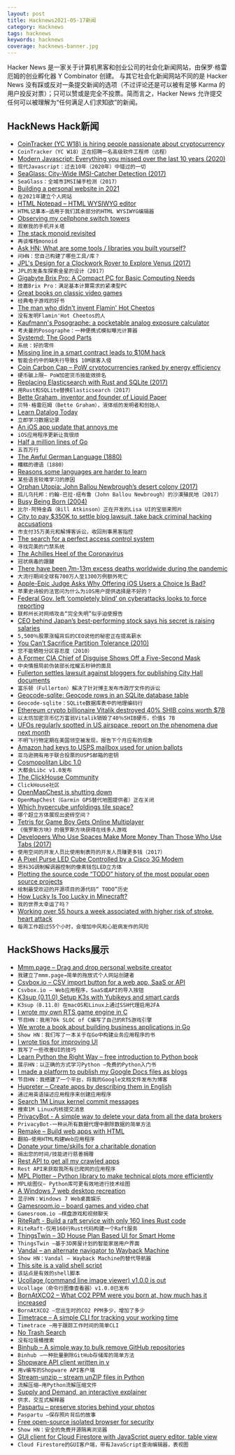 ```yaml
---
layout: post
title: Hacknews2021-05-17新闻
category: Hacknews
tags: hacknews
keywords: hacknews
coverage: hacknews-banner.jpg
---
```


Hacker News 是一家关于计算机黑客和创业公司的社会化新闻网站，由保罗·格雷厄姆的创业孵化器 Y Combinator 创建。
与其它社会化新闻网站不同的是 Hacker News 没有踩或反对一条提交新闻的选项（不过评论还是可以被有足够 Karma 的用户投反对票）；只可以赞或是完全不投票。简而言之，Hacker News 允许提交任何可以被理解为“任何满足人们求知欲”的新闻。

## HackNews Hack新闻


- [CoinTracker (YC W18) is hiring people passionate about cryptocurrency](https://www.cointracker.io/careers)
- `CoinTracker（YC W18）正在招聘一名高级软件工程师（远程）`
- [Modern Javascript: Everything you missed over the last 10 years (2020)](https://turriate.com/articles/modern-javascript-everything-you-missed-over-10-years)
- `现代Javascript：过去10年（2020年）中错过的一切`
- [SeaGlass: City-Wide IMSI-Catcher Detection (2017)](https://seaglass.cs.washington.edu/)
- `SeaGlass：全城市IMSI捕手检测（2017）`
- [Building a personal website in 2021](https://origami.kosmulski.org/blog/2021-05-16-building-personal-origami-website-2021)
- `在2021年建立个人网站`
- [HTML Notepad – HTML WYSIWYG editor](https://html-notepad.com/)
- `HTML记事本–适用于我们其余部分的HTML WYSIWYG编辑器`
- [Observing my cellphone switch towers](https://fabiensanglard.net/lte/index.html)
- `观察我的手机开关塔`
- [The stack monoid revisited](https://raphlinus.github.io/gpu/2021/05/13/stack-monoid-revisited.html)
- `再谈堆栈monoid`
- [Ask HN: What are some tools / libraries you built yourself?](item?id=27171970)
- `问HN：您自己构建了哪些工具/库？`
- [JPL's Design for a Clockwork Rover to Explore Venus (2017)](https://spectrum.ieee.org/automaton/robotics/space-robots/jpl-design-for-a-clockwork-rover-to-explore-venus)
- `JPL的发条车探索金星的设计（2017）`
- [Gigabyte Brix Pro: A Compact PC for Basic Computing Needs](https://www.overclockers.com/gigabyte-brix-pro-a-compact-pc-for-basic-computing-needs/)
- `技嘉Brix Pro：满足基本计算需求的紧凑型PC`
- [Great books on classic video games](https://bossfightbooks.com)
- `经典电子游戏的好书`
- [The man who didn't invent Flamin' Hot Cheetos](https://www.msn.com/en-us/money/smallbusiness/the-man-who-didnt-invent-flamin-hot-cheetos/ar-BB1gMYd1)
- `没有发明Flamin'Hot Cheetos的人`
- [Kaufmann's Posographe: a pocketable analog exposure calculator](https://www.nzeldes.com/HOC/Posographe.htm)
- `考夫曼的Posographe：一种便携式模拟曝光计算器`
- [Systemd: The Good Parts](https://christine.website/talks/systemd-the-good-parts-2021-05-16)
- `系统：好的零件`
- [Missing line in a smart contract leads to $10M hack](https://www.rekt.news/value-rekt2/)
- `智能合约中的缺失行导致$ 10M骇客入侵`
- [Coin Carbon Cap – PoW cryptocurrencies ranked by energy efficiency](https://coincarboncap.com/)
- `硬币碳上限– PoW加密货币按能效排名`
- [Replacing Elasticsearch with Rust and SQLite (2017)](https://nickb.dev/blog/replacing-elasticsearch-with-rust-and-sqlite)
- `用Rust和SQLite替换Elasticsearch（2017）`
- [Bette Graham, inventor and founder of Liquid Paper](https://thehustle.co/the-secretary-who-turned-liquid-paper-into-a-multimillion-dollar-business/)
- `贝特·格雷厄姆（Bette Graham），液体纸的发明者和创始人`
- [Learn Datalog Today](http://www.learndatalogtoday.org)
- `立即学习数据记录`
- [An iOS app update that annoys me](https://jpmens.net/2021/05/16/an-ios-app-update-that-really-annoys-me/)
- `iOS应用程序更新让我很烦`
- [Half a million lines of Go](https://blog.khanacademy.org/half-a-million-lines-of-go/)
- `五百万行`
- [The Awful German Language (1880)](https://faculty.georgetown.edu/jod/texts/twain.german.html)
- `糟糕的德语（1880）`
- [Reasons some languages are harder to learn](https://www.economist.com/books-and-arts/2021/05/08/the-real-reasons-some-languages-are-harder-to-learn)
- `某些语言较难学习的原因`
- [Orphan Utopia: John Ballou Newbrough’s desert colony (2017)](https://www.cabinetmagazine.org/issues/63/mcconnell.php)
- `孤儿乌托邦：约翰·巴拉·纽布鲁（John Ballou Newbrough）的沙漠殖民地（2017）`
- [Busy Being Born (2004)](https://www.folklore.org/StoryView.py?project=Macintosh&story=Busy_Being_Born.txt)
- `比尔·阿特金森（Bill Atkinson）正在开发的Lisa UI的宝丽来照片`
- [City to pay $350K to settle blog lawsuit, take back criminal hacking accusations](https://ktla.com/news/local-news/fullerton-to-pay-350k-to-settle-lawsuit-against-bloggers-take-back-criminal-hacking-accusations/)
- `市支付35万美元和解博客诉讼，收回刑事黑客指控`
- [The search for a perfect access control system](https://goteleport.com/blog/access-controls/)
- `寻找完美的门禁系统`
- [The Achilles Heel of the Coronavirus](https://ethz.ch/en/news-and-events/eth-news/news/2021/05/the-achilles-heel-of-the-coronavirus.html)
- `冠状病毒的跟腱`
- [There have been 7m-13m excess deaths worldwide during the pandemic](https://www.economist.com/briefing/2021/05/15/there-have-been-7m-13m-excess-deaths-worldwide-during-the-pandemic)
- `大流行期间全球有700万人至1300万例额外死亡`
- [Apple-Epic Judge Asks Why Offering iOS Users a Choice Is Bad?](https://www.pcmag.com/news/apple-epic-judge-asks-why-offering-consumers-a-choice-is-bad?)
- `苹果史诗般的法官问为什么为iOS用户提供选择是不好的？`
- [Federal Gov. left ‘completely blind’ on cyberattacks looks to force reporting](https://www.politico.com/news/2021/05/15/congress-colonial-pipeline-disclosure-488406)
- `联邦州长对网络攻击“完全失明”似乎迫使报告`
- [CEO behind Japan’s best-performing stock says his secret is raising salaries](https://www.bloomberg.com/news/articles/2021-05-16/ceo-behind-5-500-stock-gain-says-his-secret-is-raising-salaries)
- `5,500％股票涨幅背后的CEO说他的秘密正在提高薪水`
- [You Can’t Sacrifice Partition Tolerance (2010)](https://codahale.com/you-cant-sacrifice-partition-tolerance/)
- `您不能牺牲分区容忍度（2010）`
- [A Former CIA Chief of Disguise Shows Off a Five-Second Mask](https://www.atlasobscura.com/videos/cia-chief-of-disguise-hollywood-mask)
- `中央情报局前伪装部长炫耀五秒钟的面具`
- [Fullerton settles lawsuit against bloggers for publishing City Hall documents](https://voiceofoc.org/2021/05/fullerton-settles-lawsuit-against-local-bloggers-for-publishing-secret-city-hall-documents-including-police-misconduct-records/)
- `富乐顿（Fullerton）解决了针对博主发布市政厅文件的诉讼`
- [Geocode-sqlite: Geocode rows in an SQLite database table](https://github.com/eyeseast/geocode-sqlite)
- `Geocode-sqlite：SQLite数据库表中的地理编码行`
- [Ethereum crypto billionaire Vitalik destroyed 40% SHIB coins worth $7B](https://blockcrunch.co/2021/05/17/vitalik-burned-40-shiba-inu-shib-coins/)
- `以太坊加密货币亿万富翁Vitalik销毁了40％SHIB硬币，价值$ 7B`
- [UFOs regularly spotted in US airspace, report on the phenomena due next month](https://www.cbsnews.com/news/ufo-military-intelligence-60-minutes-2021-05-16/)
- `不明飞行物定期在美国领空被发现，报告下个月应有的现象`
- [Amazon had keys to USPS mailbox used for union ballots](https://www.aljazeera.com/economy/2021/5/14/amazon-had-keys-to-usps-mailbox-used-for-union-ballots-report)
- `亚马逊拥有用于联合投票的USPS邮箱的密钥`
- [Cosmopolitan Libc 1.0](https://github.com/jart/cosmopolitan/releases/tag/1.0)
- `大都会Libc v1.0发布`
- [The ClickHouse Community](https://clickhouse.tech/blog/en/2020/the-clickhouse-community/)
- `ClickHouse社区`
- [OpenMapChest is shutting down](https://www.openmapchest.org/shutting-down/)
- `OpenMapChest（Garmin GPS替代地图提供者）正在关闭`
- [Which hypercube unfoldings tile space?](https://whuts.org/)
- `哪个超立方体展现出瓷砖空间？`
- [Tetris for Game Boy Gets Online Multiplayer](https://hackaday.com/2021/05/10/tetris-for-game-boy-gets-online-multiplayer/)
- `《俄罗斯方块》的俄罗斯方块获得在线多人游戏`
- [Developers Who Use Spaces Make More Money Than Those Who Use Tabs (2017)](https://stackoverflow.blog/2017/06/15/developers-use-spaces-make-money-use-tabs/)
- `使用空间的开发人员比使用制表符的开发人员赚更多钱（2017）`
- [A Pixel Purse LED Cube Controlled by a Cisco 3G Modem](https://tomverbeure.github.io/2021/05/16/Pixel-Purse-LED-Cube.html)
- `思科3G调制解调器控制的像素钱包LED立方体`
- [Plotting the source code “TODO” history of the most popular open source projects](https://schleiss.io/plotting-source-code-todos-for-open-source-projects)
- `绘制最受欢迎的开源项目的源代码“ TODO”历史`
- [How Lucky Is Too Lucky in Minecraft?](https://politicalcalculations.blogspot.com/2021/05/how-lucky-is-too-lucky-in-minecraft.html)
- `我的世界太幸运了吗？`
- [Working over 55 hours a week associated with higher risk of stroke, heart attack](https://www.bbc.co.uk/news/business-57139434)
- `每周工作超过55个小时，会增加中风和心脏病发作的风险`


## HackShows Hacks展示

- [ Mmm.page – Drag and drop personal website creator](https://build.mmm.page)
- `我建立了mmm.page→简单的拖放式个人网站创建者`
- [ Csvbox.io – CSV import button for a web app, SaaS or API](https://csvbox.io)
- `Csvbox.io – Web应用程序，SaaS或API的导入按钮`
- [ K3sup (0.11.0) Setup K3s with Yubikeys and smart cards](https://github.com/alexellis/k3sup/releases/tag/0.11.0)
- `K3sup（0.11.0）在macOS和Linux上通过SSH代理启用2FA`
- [ I wrote my own RTS game engine in C](https://github.com/eduard-permyakov/permafrost-engine)
- `节目HN：我用70k SLOC of C编写了自己的RTS游戏引擎`
- [ We wrote a book about building business applications in Go](https://threedots.tech/go-with-the-domain/)
- `Show HN：我们写了一本关于在Go中构建业务应用程序的书`
- [ I wrote tips for improving UI](https://fifty.user-interface.io/)
- `我写了一些改善UI的技巧`
- [ Learn Python the Right Way – free introduction to Python book](https://learnpythontherightway.com)
- `展示HN：以正确的方式学习Python –免费的Python入门书`
- [ I made a platform to publish my Google Docs files as blogs](https://hexo.press)
- `节目HN：我搭建了一个平台，将我的Google文档文件发布为博客`
- [ Hupreter – Create apps by describing them in English](item?id=27142897)
- `通过用英语描述应用程序来创建应用程序`
- [ Search 1M Linux kernel commit messages](https://linux-commits-search.typesense.org/)
- `搜索1M Linux内核提交消息`
- [ PrivacyBot - A simple way to delete your data from all the data brokers](https://privacybot.io/)
- `PrivacyBot-一种从所有数据代理中删除数据的简单方法`
- [ Remake – Build web apps with HTML](https://remaketheweb.com/)
- `翻拍–使用HTML构建Web应用程序`
- [ Donate your time/skills for a charitable donation](https://onehumanrace.io)
- `捐出您的时间/技能进行慈善捐赠`
- [ Rest API to get all my crawled apps](https://ideasfilter.com/?page=api)
- `Rest API来获取我所有已爬网的应用程序`
- [ MPL Plotter – Python library to make technical plots more efficiently](https://github.com/antonlopezr/mpl_plotter)
- `MPL绘图仪– Python库可更有效地进行技术绘图`
- [ A Windows 7 web desktop recreation](https://desk.glitchy.website)
- `显示HN：Windows 7 Web桌面娱乐`
- [ Gamesroom.io – board games and video chat](https://gamesroom.io)
- `Gamesroom.io –棋盘游戏和视频聊天`
- [ RiteRaft - Build a raft service with only 160 lines Rust code](https://github.com/ritedb/riteraft)
- `RiteRaft-仅用160行Rust代码构建一个Raft服务`
- [ ThingsTwin – 3D House Plan Based UI for Smart Home](http://thingstwin.com/)
- `ThingsTwin –基于3D房屋计划的智能家居用户界面`
- [ Vandal – an alternate navigator to Wayback Machine](https://vegetableman.github.io/vandal/)
- `Show HN：Vandal – Wayback Machine的替代导航器`
- [ This site is a valid shell script](https://curlpipesh.me/)
- `该站点是有效的shell脚本`
- [ Ucollage (command line image viewer) v1.0.0 is out](https://github.com/ckardaris/ucollage/releases/tag/v1.0.0)
- `Ucollage（命令行图像查看器）v1.0.0已发布`
- [ BornAtXCO2 – What CO2 PPM were you born at, how much has it increased](https://born-at-x-co2.agiliq.com/)
- `BornAtXCO2 –您出生时的CO2 PPM多少，增加了多少`
- [ Timetrace – A simple CLI for tracking your working time](https://github.com/dominikbraun/timetrace)
- `Timetrace –用于跟踪工作时间的简单CLI`
- [ No Trash Search](https://notrashsearch.github.io/)
- `没有垃圾桶搜索`
- [ Binhub – A simple way to bulk remove GitHub repositories](http://binhub.vercel.app/)
- `Binhub –一种批量删除GitHub存储库的简单方法`
- [ Shopware API client written in v](https://github.com/treffner/v-shopware-api-client)
- `用v编写的Shopware API客户端`
- [ Stream-unzip – stream unZIP files in Python](https://github.com/uktrade/stream-unzip)
- `流解压缩–用Python流解压缩文件`
- [ Supply and Demand, an interactive explainer](https://www.catem.be/app/sd-explainer/)
- `供求，交互式解释器`
- [ Paspartu – preserve stories behind your photos](https://github.com/dnmca/paspartu)
- `Paspartu –保存照片背后的故事`
- [ Free open-source isolated browser for security](https://github.com/i5ik/ViewFinderJS)
- `Show HN：安全的免费开源隔离浏览器`
- [ GUI client for Cloud Firestore with JavaScript query editor, table view](https://firefoo.app)
- `Cloud Firestore的GUI客户端，带有JavaScript查询编辑器，表视图`

